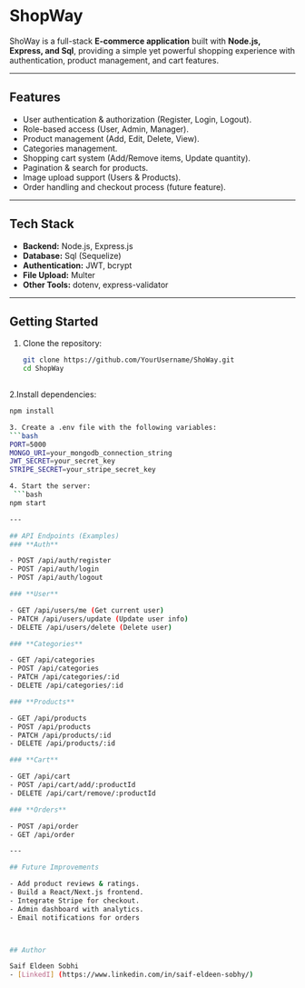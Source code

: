 # ShopWay

ShoWay is a full-stack **E-commerce application** built with **Node.js, Express, and Sql**, providing a simple yet powerful shopping experience with authentication, product management, and cart features.  

---

## Features
- User authentication & authorization (Register, Login, Logout).
- Role-based access (User, Admin, Manager).
- Product management (Add, Edit, Delete, View).
- Categories management.
- Shopping cart system (Add/Remove items, Update quantity).
- Pagination & search for products.
- Image upload support (Users & Products).
- Order handling and checkout process (future feature).

---

## Tech Stack
- **Backend:** Node.js, Express.js  
- **Database:** Sql (Sequelize)  
- **Authentication:** JWT, bcrypt  
- **File Upload:** Multer  
- **Other Tools:** dotenv, express-validator  

---

## Getting Started

1. Clone the repository:
   ```bash
   git clone https://github.com/YourUsername/ShoWay.git
   cd ShopWay
      
2.Install dependencies:
  ```bash
  npm install

3. Create a .env file with the following variables:
  ```bash
  PORT=5000
  MONGO_URI=your_mongodb_connection_string
  JWT_SECRET=your_secret_key
  STRIPE_SECRET=your_stripe_secret_key

4. Start the server:
   ```bash
  npm start

---

## API Endpoints (Examples)
### **Auth**

- POST /api/auth/register
- POST /api/auth/login
- POST /api/auth/logout

### **User**

- GET /api/users/me (Get current user)
- PATCH /api/users/update (Update user info)
- DELETE /api/users/delete (Delete user)

### **Categories**

- GET /api/categories
- POST /api/categories
- PATCH /api/categories/:id
- DELETE /api/categories/:id   

### **Products**

- GET /api/products
- POST /api/products
- PATCH /api/products/:id
- DELETE /api/products/:id

### **Cart**

- GET /api/cart
- POST /api/cart/add/:productId
- DELETE /api/cart/remove/:productId

### **Orders**

- POST /api/order
- GET /api/order

---

## Future Improvements

- Add product reviews & ratings.
- Build a React/Next.js frontend.
- Integrate Stripe for checkout.
- Admin dashboard with analytics.
- Email notifications for orders



## Author

Saif Eldeen Sobhi
- [LinkedI] (https://www.linkedin.com/in/saif-eldeen-sobhy/)



